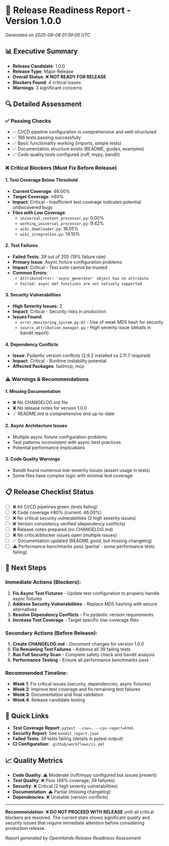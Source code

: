 # 🚀 Release Readiness Report - Version 1.0.0
*Generated on 2025-09-08 01:59:00 UTC*

## 📊 Executive Summary
- **Release Candidate**: 1.0.0
- **Release Type**: Major Release
- **Overall Status**: ❌ **NOT READY FOR RELEASE**
- **Blockers Found**: 4 critical issues
- **Warnings**: 3 significant concerns

## 🔍 Detailed Assessment

### ✅ Passing Checks
- ✅ CI/CD pipeline configuration is comprehensive and well-structured
- ✅ 166 tests passing successfully
- ✅ Basic functionality working (imports, simple tests)
- ✅ Documentation structure exists (README, guides, examples)
- ✅ Code quality tools configured (ruff, mypy, bandit)

### ❌ Critical Blockers (Must Fix Before Release)

#### 1. **Test Coverage Below Threshold**
- **Current Coverage**: 46.00%
- **Target Coverage**: ≥80%
- **Impact**: Critical - Insufficient test coverage indicates potential undiscovered bugs
- **Files with Low Coverage**:
  - `universal_content_processor.py`: 0.00%
  - `working_universal_processor.py`: 9.42%
  - `wiki_downloader.py`: 16.05%
  - `wiki_integration.py`: 14.10%

#### 2. **Test Failures**
- **Failed Tests**: 39 out of 205 (19% failure rate)
- **Primary Issue**: Async fixture configuration problems
- **Impact**: Critical - Test suite cannot be trusted
- **Common Errors**:
  - `AttributeError: 'async_generator' object has no attribute`
  - `Failed: async def functions are not natively supported`

#### 3. **Security Vulnerabilities**
- **High Severity Issues**: 2
- **Impact**: Critical - Security risks in production
- **Issues Found**:
  - `error_monitoring_system.py:67` - Use of weak MD5 hash for security
  - `source_attribution_manager.py` - High severity issue (details in bandit report)

#### 4. **Dependency Conflicts**
- **Issue**: Pydantic version conflicts (2.9.2 installed vs 2.11.7 required)
- **Impact**: Critical - Runtime instability potential
- **Affected Packages**: fastmcp, mcp

### ⚠️ Warnings & Recommendations

#### 1. **Missing Documentation**
- ❌ No CHANGELOG.md file
- ❌ No release notes for version 1.0.0
- ✅ README.md is comprehensive and up-to-date

#### 2. **Async Architecture Issues**
- Multiple async fixture configuration problems
- Test patterns inconsistent with async best practices
- Potential performance implications

#### 3. **Code Quality Warnings**
- Bandit found numerous low-severity issues (assert usage in tests)
- Some files have complex logic with minimal test coverage

## 📋 Release Checklist Status

- [ ] ❌ All CI/CD pipelines green (tests failing)
- [ ] ❌ Code coverage ≥80% (current: 46.00%)
- [ ] ❌ No critical security vulnerabilities (2 high severity issues)
- [ ] ❌ Version consistency verified (dependency conflicts)
- [ ] ❌ Release notes prepared (no CHANGELOG.md)
- [ ] ❌ No critical/blocker issues open (multiple issues)
- [ ] ✅ Documentation updated (README good, but missing changelog)
- [ ] ⚠️ Performance benchmarks pass (partial - some performance tests failing)

## 🎯 Next Steps

### Immediate Actions (Blockers):
1. **Fix Async Test Fixtures** - Update test configuration to properly handle async fixtures
2. **Address Security Vulnerabilities** - Replace MD5 hashing with secure alternatives
3. **Resolve Dependency Conflicts** - Fix pydantic version requirements
4. **Increase Test Coverage** - Target specific low-coverage files

### Secondary Actions (Before Release):
5. **Create CHANGELOG.md** - Document changes for version 1.0.0
6. **Fix Remaining Test Failures** - Address all 39 failing tests
7. **Run Full Security Scan** - Complete safety check and bandit analysis
8. **Performance Testing** - Ensure all performance benchmarks pass

### Recommended Timeline:
- **Week 1**: Fix critical issues (security, dependencies, async fixtures)
- **Week 2**: Improve test coverage and fix remaining test failures
- **Week 3**: Documentation and final validation
- **Week 4**: Release candidate testing

## 🔗 Quick Links
- **Test Coverage Report**: `pytest --cov=. --cov-report=html`
- **Security Report**: See `bandit_report.json`
- **Failed Tests**: 39 tests failing (details in pytest output)
- **CI Configuration**: `.github/workflows/ci.yml`

## 📈 Quality Metrics
- **Code Quality**: ⚠️ Moderate (ruff/mypy configured but issues present)
- **Test Quality**: ❌ Poor (46% coverage, 39 failures)
- **Security**: ❌ Critical (2 high severity vulnerabilities)
- **Documentation**: ⚠️ Partial (missing changelog)
- **Dependencies**: ❌ Unstable (version conflicts)

---

**Recommendation**: ❌ **DO NOT PROCEED WITH RELEASE** until all critical blockers are resolved. The current state shows significant quality and security issues that require immediate attention before considering production release.

*Report generated by OpenHands Release Readiness Assessment*
